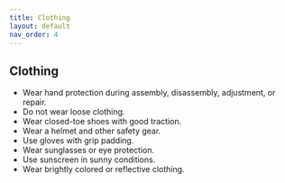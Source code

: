 ```yaml
---
title: Clothing
layout: default
nav_order: 4
---
```

## Clothing 
* Wear hand protection during assembly, disassembly, adjustment, or repair.
* Do not wear loose clothing.
* Wear closed-toe shoes with good traction.
* Wear a helmet and other safety gear.
* Use gloves with grip padding.
* Wear sunglasses or eye protection.
* Use sunscreen in sunny conditions.
* Wear brightly colored or reflective clothing.
